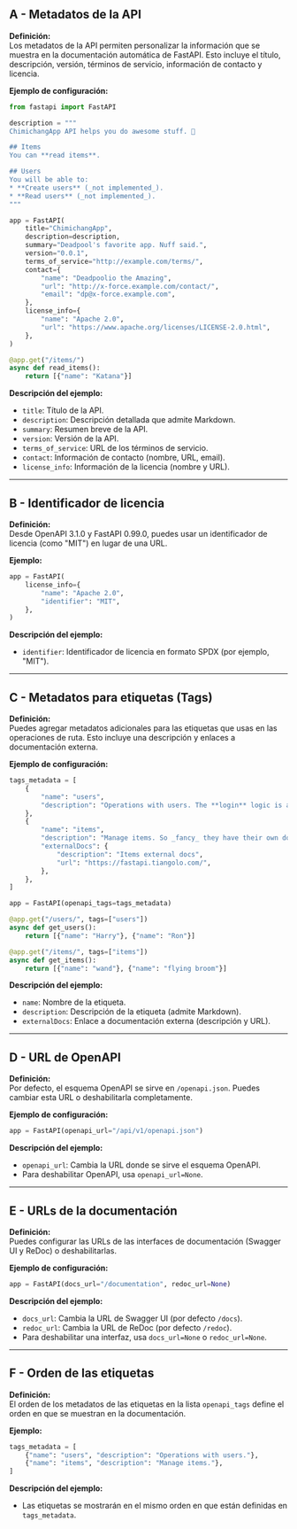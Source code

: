 ## A - Metadatos de la API

**Definición:**  
Los metadatos de la API permiten personalizar la información que se muestra en la documentación automática de FastAPI. Esto incluye el título, descripción, versión, términos de servicio, información de contacto y licencia.

**Ejemplo de configuración:**

```python
from fastapi import FastAPI

description = """
ChimichangApp API helps you do awesome stuff. 🚀

## Items
You can **read items**.

## Users
You will be able to:
* **Create users** (_not implemented_).
* **Read users** (_not implemented_).
"""

app = FastAPI(
    title="ChimichangApp",
    description=description,
    summary="Deadpool's favorite app. Nuff said.",
    version="0.0.1",
    terms_of_service="http://example.com/terms/",
    contact={
        "name": "Deadpoolio the Amazing",
        "url": "http://x-force.example.com/contact/",
        "email": "dp@x-force.example.com",
    },
    license_info={
        "name": "Apache 2.0",
        "url": "https://www.apache.org/licenses/LICENSE-2.0.html",
    },
)

@app.get("/items/")
async def read_items():
    return [{"name": "Katana"}]
```

**Descripción del ejemplo:**

- `title`: Título de la API.
- `description`: Descripción detallada que admite Markdown.
- `summary`: Resumen breve de la API.
- `version`: Versión de la API.
- `terms_of_service`: URL de los términos de servicio.
- `contact`: Información de contacto (nombre, URL, email).
- `license_info`: Información de la licencia (nombre y URL).

---

## B - Identificador de licencia

**Definición:**  
Desde OpenAPI 3.1.0 y FastAPI 0.99.0, puedes usar un identificador de licencia (como "MIT") en lugar de una URL.

**Ejemplo:**

```python
app = FastAPI(
    license_info={
        "name": "Apache 2.0",
        "identifier": "MIT",
    },
)
```

**Descripción del ejemplo:**

- `identifier`: Identificador de licencia en formato SPDX (por ejemplo, "MIT").

---

## C - Metadatos para etiquetas (Tags)

**Definición:**  
Puedes agregar metadatos adicionales para las etiquetas que usas en las operaciones de ruta. Esto incluye una descripción y enlaces a documentación externa.

**Ejemplo de configuración:**

```python
tags_metadata = [
    {
        "name": "users",
        "description": "Operations with users. The **login** logic is also here.",
    },
    {
        "name": "items",
        "description": "Manage items. So _fancy_ they have their own docs.",
        "externalDocs": {
            "description": "Items external docs",
            "url": "https://fastapi.tiangolo.com/",
        },
    },
]

app = FastAPI(openapi_tags=tags_metadata)

@app.get("/users/", tags=["users"])
async def get_users():
    return [{"name": "Harry"}, {"name": "Ron"}]

@app.get("/items/", tags=["items"])
async def get_items():
    return [{"name": "wand"}, {"name": "flying broom"}]
```

**Descripción del ejemplo:**

- `name`: Nombre de la etiqueta.
- `description`: Descripción de la etiqueta (admite Markdown).
- `externalDocs`: Enlace a documentación externa (descripción y URL).

---

## D - URL de OpenAPI

**Definición:**  
Por defecto, el esquema OpenAPI se sirve en `/openapi.json`. Puedes cambiar esta URL o deshabilitarla completamente.

**Ejemplo de configuración:**

```python
app = FastAPI(openapi_url="/api/v1/openapi.json")
```

**Descripción del ejemplo:**

- `openapi_url`: Cambia la URL donde se sirve el esquema OpenAPI.
- Para deshabilitar OpenAPI, usa `openapi_url=None`.

---

## E - URLs de la documentación

**Definición:**  
Puedes configurar las URLs de las interfaces de documentación (Swagger UI y ReDoc) o deshabilitarlas.

**Ejemplo de configuración:**

```python
app = FastAPI(docs_url="/documentation", redoc_url=None)
```

**Descripción del ejemplo:**

- `docs_url`: Cambia la URL de Swagger UI (por defecto `/docs`).
- `redoc_url`: Cambia la URL de ReDoc (por defecto `/redoc`).
- Para deshabilitar una interfaz, usa `docs_url=None` o `redoc_url=None`.

---

## F - Orden de las etiquetas

**Definición:**  
El orden de los metadatos de las etiquetas en la lista `openapi_tags` define el orden en que se muestran en la documentación.

**Ejemplo:**

```python
tags_metadata = [
    {"name": "users", "description": "Operations with users."},
    {"name": "items", "description": "Manage items."},
]
```

**Descripción del ejemplo:**

- Las etiquetas se mostrarán en el mismo orden en que están definidas en `tags_metadata`.
